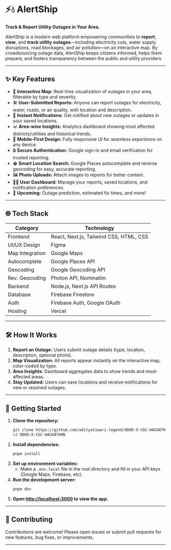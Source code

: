 # ⚡💧 AlertShip

**Track & Report Utility Outages in Your Area.**

AlertShip is a modern web platform empowering communities to **report**, **view**, and **track utility outages**—including electricity cuts, water supply disruptions, road blockages, and air pollution—on an interactive map. By crowdsourcing outage data, AlertShip keeps citizens informed, helps them prepare, and fosters transparency between the public and utility providers.

---

## ✨ Key Features

- 📍 **Interactive Map:** Real-time visualization of outages in your area, filterable by type and severity.
- 🛠️ **User-Submitted Reports:** Anyone can report outages for electricity, water, roads, or air quality, with location and description.
- 🔔 **Instant Notifications:** Get notified about new outages or updates in your saved locations.
- 📊 **Area-wise Insights:** Analytics dashboard showing most affected districts/utilities and historical trends.
- 📱 **Mobile-First Design:** Fully responsive UI for seamless experience on any device.
- 🔒 **Secure Authentication:** Google sign-in and email verification for trusted reporting.
- �️ **Smart Location Search:** Google Places autocomplete and reverse geocoding for easy, accurate reporting.
- 🖼️ **Photo Uploads:** Attach images to reports for better context.
- 🧑‍💼 **User Dashboard:** Manage your reports, saved locations, and notification preferences.
- 🔄 **Upcoming:** Outage prediction, estimated fix times, and more!

---

## 🌐 Tech Stack

| Category         | Technology                                    |
|------------------|-----------------------------------------------|
| Frontend         | React, Next.js, Tailwind CSS, HTML, CSS       |
| UI/UX Design     | Figma                                         |
| Map Integration  | Google Maps                                   |
| Autocomplete     | Google Places API                             |
| Geocoding        | Google Geocoding API                          |
| Rev. Geocoding   | Photon API, Nominatim                         |
| Backend          | Node.js, Next.js API Routes                   |
| Database         | Firebase Firestore                            |
| Auth             | Firebase Auth, Google OAuth                   |
| Hosting          | Vercel                                        |

---

## 🛠️ How It Works

1. **Report an Outage:** Users submit outage details (type, location, description, optional photo).
2. **Map Visualization:** All reports appear instantly on the interactive map, color-coded by type.
3. **Area Insights:** Dashboard aggregates data to show trends and most-affected areas.
4. **Stay Updated:** Users can save locations and receive notifications for new or resolved outages.

---

## 🚀 Getting Started

1. **Clone the repository:**
   ```sh
   git clone https://github.com/adityatiwari-legend/ODOO-X-CGC-HACKATHON.git
   cd ODOO-X-CGC-HACKATHON
   ```
2. **Install dependencies:**
   ```sh
   pnpm install
   ```
3. **Set up environment variables:**
   - Make a `.env.local` file in the root directory and fill in your API keys (Google Maps, Firebase, etc).
4. **Run the development server:**
   ```sh
   pnpm dev
   ```
5. **Open [http://localhost:3000](http://localhost:3000) to view the app.**

---

## 🤝 Contributing

Contributions are welcome! Please open issues or submit pull requests for new features, bug fixes, or improvements.

---
